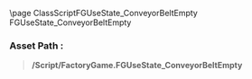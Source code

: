 \page ClassScriptFGUseState_ConveyorBeltEmpty FGUseState_ConveyorBeltEmpty
### Asset Path :
<b><blockquote>/Script/FactoryGame.FGUseState_ConveyorBeltEmpty</blockquote></b>
